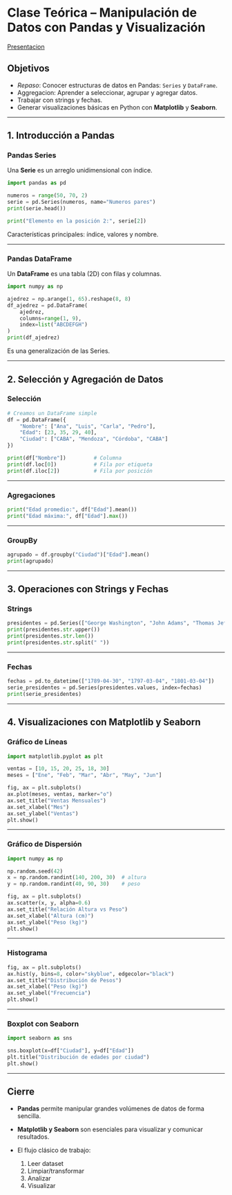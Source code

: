 # Clase Teórica – Manipulación de Datos con Pandas y Visualización

[Presentacion](https://docs.google.com/presentation/d/1wwQ64aeuK1jEK95uZXtsHYvTILAT4P15/edit?slide=id.g374242ea485_0_1163#slide=id.g374242ea485_0_1163)

## Objetivos 

* _Repaso_: Conocer estructuras de datos en Pandas: `Series` y `DataFrame`.
* Aggregacion: Aprender a seleccionar, agrupar y agregar datos.
* Trabajar con strings y fechas.
* Generar visualizaciones básicas en Python con **Matplotlib** y **Seaborn**.

---

## 1. Introducción a Pandas

### Pandas Series

Una **Serie** es un arreglo unidimensional con índice.

```python
import pandas as pd

numeros = range(50, 70, 2)
serie = pd.Series(numeros, name="Numeros pares")
print(serie.head())

print("Elemento en la posición 2:", serie[2])
```

Características principales: índice, valores y nombre.

---

### Pandas DataFrame

Un **DataFrame** es una tabla (2D) con filas y columnas.

```python
import numpy as np

ajedrez = np.arange(1, 65).reshape(8, 8)
df_ajedrez = pd.DataFrame(
    ajedrez,
    columns=range(1, 9),
    index=list("ABCDEFGH")
)
print(df_ajedrez)
```

Es una generalización de las Series.

---

## 2. Selección y Agregación de Datos

### Selección

```python
# Creamos un DataFrame simple
df = pd.DataFrame({
    "Nombre": ["Ana", "Luis", "Carla", "Pedro"],
    "Edad": [23, 35, 29, 40],
    "Ciudad": ["CABA", "Mendoza", "Córdoba", "CABA"]
})

print(df["Nombre"])         # Columna
print(df.loc[0])            # Fila por etiqueta
print(df.iloc[2])           # Fila por posición
```

---

### Agregaciones

```python
print("Edad promedio:", df["Edad"].mean())
print("Edad máxima:", df["Edad"].max())
```

---

### GroupBy

```python
agrupado = df.groupby("Ciudad")["Edad"].mean()
print(agrupado)
```

---

## 3. Operaciones con Strings y Fechas

### Strings

```python
presidentes = pd.Series(["George Washington", "John Adams", "Thomas Jefferson"])
print(presidentes.str.upper())
print(presidentes.str.len())
print(presidentes.str.split(" "))
```

---

### Fechas

```python
fechas = pd.to_datetime(["1789-04-30", "1797-03-04", "1801-03-04"])
serie_presidentes = pd.Series(presidentes.values, index=fechas)
print(serie_presidentes)
```

---

## 4. Visualizaciones con Matplotlib y Seaborn

### Gráfico de Líneas

```python
import matplotlib.pyplot as plt

ventas = [10, 15, 20, 25, 18, 30]
meses = ["Ene", "Feb", "Mar", "Abr", "May", "Jun"]

fig, ax = plt.subplots()
ax.plot(meses, ventas, marker="o")
ax.set_title("Ventas Mensuales")
ax.set_xlabel("Mes")
ax.set_ylabel("Ventas")
plt.show()
```

---

### Gráfico de Dispersión

```python
import numpy as np

np.random.seed(42)
x = np.random.randint(140, 200, 30)  # altura
y = np.random.randint(40, 90, 30)    # peso

fig, ax = plt.subplots()
ax.scatter(x, y, alpha=0.6)
ax.set_title("Relación Altura vs Peso")
ax.set_xlabel("Altura (cm)")
ax.set_ylabel("Peso (kg)")
plt.show()
```

---

### Histograma

```python
fig, ax = plt.subplots()
ax.hist(y, bins=8, color="skyblue", edgecolor="black")
ax.set_title("Distribución de Pesos")
ax.set_xlabel("Peso (kg)")
ax.set_ylabel("Frecuencia")
plt.show()
```

---

### Boxplot con Seaborn

```python
import seaborn as sns

sns.boxplot(x=df["Ciudad"], y=df["Edad"])
plt.title("Distribución de edades por ciudad")
plt.show()
```

---

## Cierre

* **Pandas** permite manipular grandes volúmenes de datos de forma sencilla.
* **Matplotlib y Seaborn** son esenciales para visualizar y comunicar resultados.

* El flujo clásico de trabajo:

  1. Leer dataset
  2. Limpiar/transformar
  3. Analizar
  4. Visualizar
